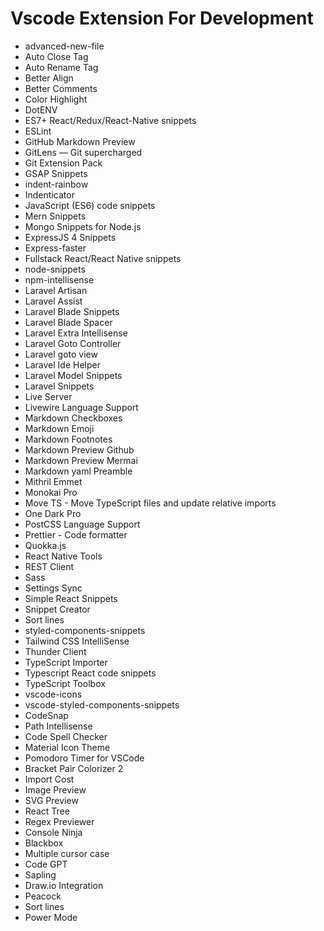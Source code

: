 # Vscode Extension For Development


- advanced-new-file
- Auto Close Tag
- Auto Rename Tag
- Better Align
- Better Comments
- Color Highlight
- DotENV
- ES7+ React/Redux/React-Native snippets
- ESLint
- GitHub Markdown Preview
- GitLens — Git supercharged
- Git Extension Pack
- GSAP Snippets
- indent-rainbow
- Indenticator
- JavaScript (ES6) code snippets
- Mern Snippets
- Mongo Snippets for Node.js
- ExpressJS 4 Snippets 
- Express-faster
- Fullstack React/React Native snippets
- node-snippets
- npm-intellisense
- Laravel Artisan
- Laravel Assist
- Laravel Blade Snippets
- Laravel Blade Spacer
- Laravel Extra Intellisense
- Laravel Goto Controller
- Laravel goto view
- Laravel Ide Helper
- Laravel Model Snippets
- Laravel Snippets
- Live Server
- Livewire Language Support
- Markdown Checkboxes
- Markdown Emoji
- Markdown Footnotes
- Markdown Preview Github
- Markdown Preview Mermai
- Markdown yaml Preamble
- Mithril Emmet
- Monokai Pro
- Move TS - Move TypeScript files and update relative imports
- One Dark Pro
- PostCSS Language Support
- Prettier - Code formatter
- Quokka.js
- React Native Tools
- REST Client
- Sass
- Settings Sync
- Simple React Snippets
- Snippet Creator
- Sort lines
- styled-components-snippets
- Tailwind CSS IntelliSense
- Thunder Client
- TypeScript Importer
- Typescript React code snippets
- TypeScript Toolbox
- vscode-icons
- vscode-styled-components-snippets
- CodeSnap
- Path Intellisense
- Code Spell Checker
- Material Icon Theme
- Pomodoro Timer for VSCode
- Bracket Pair Colorizer 2
- Import Cost
- Image Preview
- SVG Preview
- React Tree
- Regex Previewer
- Console Ninja
- Blackbox
- Multiple cursor case
- Code GPT
- Sapling
- Draw.io Integration
- Peacock
- Sort lines
- Power Mode


